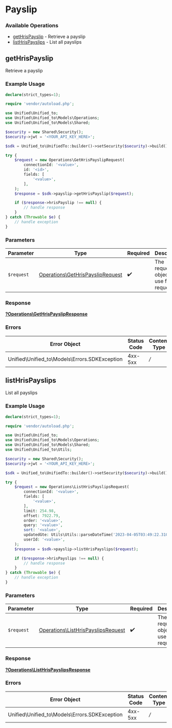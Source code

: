 # Payslip


### Available Operations

* [getHrisPayslip](#gethrispayslip) - Retrieve a payslip
* [listHrisPayslips](#listhrispayslips) - List all payslips

## getHrisPayslip

Retrieve a payslip

### Example Usage

```php
declare(strict_types=1);

require 'vendor/autoload.php';

use Unified\Unified_to;
use Unified\Unified_to\Models\Operations;
use Unified\Unified_to\Models\Shared;

$security = new Shared\Security();
$security->jwt = '<YOUR_API_KEY_HERE>';

$sdk = Unified_to\UnifiedTo::builder()->setSecurity($security)->build();

try {
    $request = new Operations\GetHrisPayslipRequest(
        connectionId: '<value>',
        id: '<id>',
        fields: [
            '<value>',
        ],
    );
    $response = $sdk->payslip->getHrisPayslip($request);

    if ($response->hrisPayslip !== null) {
        // handle response
    }
} catch (Throwable $e) {
    // handle exception
}
```



### Parameters

| Parameter                                                                            | Type                                                                                 | Required                                                                             | Description                                                                          |
| ------------------------------------------------------------------------------------ | ------------------------------------------------------------------------------------ | ------------------------------------------------------------------------------------ | ------------------------------------------------------------------------------------ |
| `$request`                                                                           | [Operations\GetHrisPayslipRequest](../../Models/Operations/GetHrisPayslipRequest.md) | :heavy_check_mark:                                                                   | The request object to use for the request.                                           |


### Response

**[?Operations\GetHrisPayslipResponse](../../Models/Operations/GetHrisPayslipResponse.md)**
### Errors

| Error Object                                  | Status Code                                   | Content Type                                  |
| --------------------------------------------- | --------------------------------------------- | --------------------------------------------- |
| Unified\Unified_to\Models\Errors.SDKException | 4xx-5xx                                       | */*                                           |

## listHrisPayslips

List all payslips

### Example Usage

```php
declare(strict_types=1);

require 'vendor/autoload.php';

use Unified\Unified_to;
use Unified\Unified_to\Models\Operations;
use Unified\Unified_to\Models\Shared;
use Unified\Unified_to\Utils;

$security = new Shared\Security();
$security->jwt = '<YOUR_API_KEY_HERE>';

$sdk = Unified_to\UnifiedTo::builder()->setSecurity($security)->build();

try {
    $request = new Operations\ListHrisPayslipsRequest(
        connectionId: '<value>',
        fields: [
            '<value>',
        ],
        limit: 254.98,
        offset: 7922.79,
        order: '<value>',
        query: '<value>',
        sort: '<value>',
        updatedGte: Utils\Utils::parseDateTime('2023-04-05T03:49:22.310Z'),
        userId: '<value>',
    );
    $response = $sdk->payslip->listHrisPayslips($request);

    if ($response->hrisPayslips !== null) {
        // handle response
    }
} catch (Throwable $e) {
    // handle exception
}
```



### Parameters

| Parameter                                                                                | Type                                                                                     | Required                                                                                 | Description                                                                              |
| ---------------------------------------------------------------------------------------- | ---------------------------------------------------------------------------------------- | ---------------------------------------------------------------------------------------- | ---------------------------------------------------------------------------------------- |
| `$request`                                                                               | [Operations\ListHrisPayslipsRequest](../../Models/Operations/ListHrisPayslipsRequest.md) | :heavy_check_mark:                                                                       | The request object to use for the request.                                               |


### Response

**[?Operations\ListHrisPayslipsResponse](../../Models/Operations/ListHrisPayslipsResponse.md)**
### Errors

| Error Object                                  | Status Code                                   | Content Type                                  |
| --------------------------------------------- | --------------------------------------------- | --------------------------------------------- |
| Unified\Unified_to\Models\Errors.SDKException | 4xx-5xx                                       | */*                                           |
